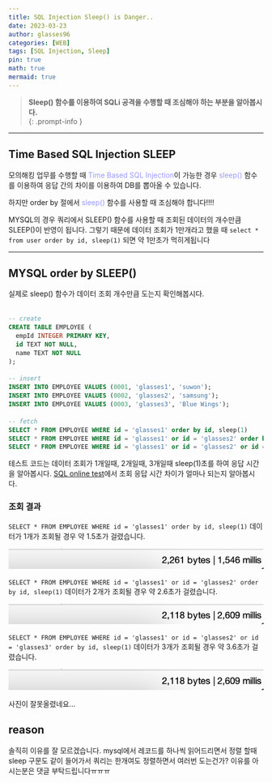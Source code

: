 ```yaml
---
title: SQL Injection Sleep() is Danger..
date: 2023-03-23
author: glasses96
categories: [WEB]
tags: [SQL Injection, Sleep]
pin: true
math: true
mermaid: true
---
```


> **Sleep() 함수를 이용하여 SQLi 공격을 수행할 때 조심해야 하는 부분을 알아봅시다.**  
{: .prompt-info }

---

## Time Based SQL Injection SLEEP
모의해킹 업무를 수행할 때 <span style="color:#9999FF">Time Based SQL Injection</span>이 가능한 경우 <span style="color:#9999FF">sleep()</span> 함수를 이용하여 응답 간의 차이를 이용하여 DB를 뽑아올 수 있습니다.

하지만 order by 절에서 <span style="color:#9999FF">sleep()</span> 함수를 사용할 때 조심해야 합니다!!!! 

MYSQL의 경우 쿼리에서 SLEEP() 함수를 사용할 때 조회된 데이터의 개수만큼 SLEEP()이 반영이 됩니다.
그렇기 때문에 데이터 조회가 1만개라고 했을 때 `select * from user order by id, sleep(1)` 되면 약 1만초가 먹히게됩니다

---
## MYSQL order by SLEEP()
실제로 sleep() 함수가 데이터 조회 개수만큼 도는지 확인해봅시다.
```sql

-- create
CREATE TABLE EMPLOYEE (
  empId INTEGER PRIMARY KEY,
  id TEXT NOT NULL,
  name TEXT NOT NULL
);

-- insert
INSERT INTO EMPLOYEE VALUES (0001, 'glasses1', 'suwon');
INSERT INTO EMPLOYEE VALUES (0002, 'glasses2', 'samsung');
INSERT INTO EMPLOYEE VALUES (0003, 'glasses3', 'Blue Wings');

-- fetch 
SELECT * FROM EMPLOYEE WHERE id = 'glasses1' order by id, sleep(1)
SELECT * FROM EMPLOYEE WHERE id = 'glasses1' or id = 'glasses2' order by id, sleep(1)
SELECT * FROM EMPLOYEE WHERE id = 'glasses1' or id = 'glasses2' or id = 'glasses3' order by id, sleep(1)

```

테스트 코드는 데이터 조회가 1개일때, 2개일때, 3개일때 sleep(1)초를 하여 응답 시간을 알아봅시다.
[SQL online test](https://onecompiler.com/mysql/3z3kh98w9)에서 조회 응답 시간 차이가 얼마나 되는지 알아봅시다.

### 조회 결과
`SELECT * FROM EMPLOYEE WHERE id = 'glasses1' order by id, sleep(1)`
데이터가 1개가 조회될 경우 약 1.5초가 걸렸습니다.

![1.5초](/assets/post/23/1.png)

`SELECT * FROM EMPLOYEE WHERE id = 'glasses1' or id = 'glasses2' order by id, sleep(1)`
데이터가 2개가 조회될 경우 약 2.6초가 걸렸습니다.

![2.6초](/assets/post/23/2.png)

`SELECT * FROM EMPLOYEE WHERE id = 'glasses1' or id = 'glasses2' or id = 'glasses3' order by id, sleep(1)`
데이터가 3개가 조회될 경우 약 3.6초가 걸렸습니다.

![2.6초](/assets/post/23/3.png)

사진이 잘못올렸네요...


## reason
솔직히 이유를 잘 모르겠습니다.
mysql에서 레코드를 하나씩 읽어드리면서 정렬 할때 sleep 구문도 같이 들어가서 쿼리는 한개여도 정렬하면서 여러번 도는건가?
이유를 아시는분은 댓글 부탁드립니다ㅠㅠㅠ